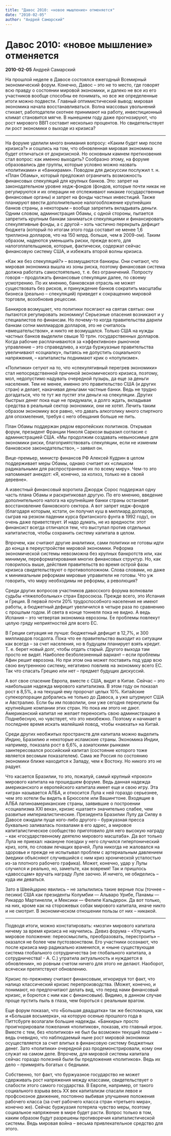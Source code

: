 ```yaml
---
title: "Давос 2010: «новое мышление» отменяется"
date: "2010-02-05"
author: "Андрей Самарский"
---
```


# Давос 2010: «новое мышление» отменяется

**2010-02-05** Андрей Самарский

На прошлой неделе в Давосе состоялся ежегодный Всемирный экономический форум. Конечно, Давос – это не то место, где говорят всю правду о состоянии мировой экономики, и далеко не все из его участников вообще способны ее понимать, но все же определенные итоги можно подвести. Главный оптимистический вывод: мировая экономика начала восстанавливаться. Волна массовых увольнений стихает, работодатели охотнее принимают на работу, инвестиционный климат становится мягче. В нынешнем году даже прогнозируют, что рост мирового ВВП составит несколько процентов. Но свидетельствует ли рост экономики о выходе из кризиса?

***

На форуме уделили много внимания вопросу: «Каким будет мир после кризиса?» и сошлись на том, что обновленная мировая экономика будет отличаться от докризисной. Но основным камнем преткновения стал вопрос: как именно выходить? Сообразно этому, на форуме образовались две группы, которые условно можно назвать «политиками» и «банкирами». Поводом для дискуссии послужил т. н. «План Обамы», который предложил ограничить возможность финансовых спекуляций для крупных банков. Это: запрет на законодательном уровне хедж-фондов (фондов, которые почти никак не регулируются и их операции не отслеживают никакие государственные финансовые органы) и запрет на фонды частных инвестиций. Также планируют ввести дополнительное налогообложение крупнейших банков страны, а некоторым – вообще запретить вкладывать деньги. Одним словом, администрация Обамы, с одной стороны, пытается запретить крупным банкам заниматься спекуляциями и финансировать спекулятивные фонды, а с другой – хоть частично перекрыть дефицит бюджета (который по итогам этого года составит не менее 1,6 триллиона долларов, что на 150 млрд. больше, чем в 2009-ом). Таким образом, надеются уменьшить риски, прежде всего, для налогоплательщиков, которые, фактически, содержат сейчас финансовую систему США, и избежать второй волны кризиса.



«Как же без спекуляций?» – возмущаются банкиры. Они считают, что мировая экономика вышла из зоны риска, поэтому финансовая система должна работать самостоятельно, т. е. без ограничений. Попросту говоря – продолжать финансовые спекуляции далее, по своему усмотрению. По их мнению, банковская отрасль не может существовать без рисков, и принуждение банков сократить масштабы бизнеса (реально – спекуляций) приведет к сокращению мировой торговли, возобновив рецессии.



Банкиров возмущает, что политики посягают на святая святых: они пытаются регулировать экономику! Серьезные опасения возникают и у специалистов по финансам. Но почему-то когда правительства дарили банкам сотни миллиардов долларов, это не считалось «вмешательством», и никто не возмущался. Только США на нужды частных банков выделили свыше 10 трлн. государственных долларов. Когда рабочие расплачиваются за «эффективное» рыночное управление – это справедливо, а когда буржуазные правительства увеличивают «социалку», пытаясь не допустить социального напряжения, – капиталисты поднимают крик о «популизме».



«Политики» сетуют на то, что «спекулятивный перегрев экономики» стал непосредственной причиной экономического кризиса, поэтому, мол, недопустимо надувать очередной пузырь, да еще за деньги населения. Тем не менее, именно это правительство США (и других стран) и делает, накачивая деньгами частные банки. Ведь не трудно догадаться, что те тут же пустят эти деньги на спекуляции. Других быстрых денег пока еще не придумали, а долго ждать, вкладывая средства в реальный сектор экономики, они не хотят. Лечить таким образом экономику все равно, что давать алкоголику много спиртного для опохмеления, требуя с него обещания больше не пить. 



План Обамы поддержан рядом европейских политиков. Открывая форум, президент Франции Николя Саркози выразил согласие с администрацией США. «Мы продолжим создавать невыносимые для экономики риски, благоприятствовать спекуляции, если не изменим банковское законодательство», – заявил он. 



Вице-премьер, министр финансов РФ Алексей Кудрин в целом поддерживает меры Обамы, однако считает их «слишком радикальными для распространения их по всему миру». Чем-то это напоминает анекдот: «Я, конечно, за колхоз, только не в своей деревне».



А известный финансовый воротила Джордж Сорос поддержал одну часть плана Обамы и раскритиковал другую. По его мнению, введение дополнительного налога на крупнейшие банки страны остановит восстановление банковского сектора. А вот запрет хедж-фондов (благодаря которым, кстати, он получил куш в миллиард долларов, сыграв на резком падении курса британского фунта в 1992 году), он очень даже приветствует. И надо думать, не из вредности: этот финансист всегда отличался тем, что выступал против отдельных капиталистов, чтобы сохранить систему капитала в целом.



Впрочем, как считают другие аналитики, сами политики не готовы идти до конца в переустройстве мировой экономики. Реформа экономической системы невозможна без крупных банкротств или, как минимум, переформатирования многих финансовых структур. Но, как говорилось выше, действия правительств во время острой фазы кризиса свидетельствуют о противоположном. Слова словами, но даже к минимальным реформам мировые управители не готовы. Что уж говорить, что миру необходимы не реформы, а революция?



Среди других вопросов участников давосского форума волновали судьбы «тяжелобольных» стран Евросоюза. Прежде всего, это Испания и Греция. В первой почти 20% трудоспособного населения не имеют работы, а бюджетный дефицит увеличился в четыре раза по сравнению с прошлым годом. И света в конце тoннеля пока не видно. А ведь Испания – это четвертая экономика еврозоны. Ее проблемы повлекут целую гряду неприятностей для всего ЕС. 



В Греции ситуация не лучше: бюджетный дефицит в 12,7%, и 300 миллиардов госдолга. Пока что ее правительство выходит из ситуации как всегда – за счет населения, но в будущем планирует взять кредит. Т. е. берет новый долг, чтобы отдать старый. Другого выхода там просто не видят. Наиболее безболезненный вариант – если проблемы Афин решит еврозона. Но при этом она может поставить под удар всю свою внутреннюю систему, негативно повлияв на экономику всего ЕС. Так что спасать Грецию или нет – предмет будущих дискуссий. 



А вот свое спасение Европа, вместе с США, видят в Китае. Сейчас – это наибольшая надежда мирового капитализма. В этом году он показал рост в 8,5%, а на текущий ему пророчат целых 10%. Китайские супекорпорации добрались не только до Давоса, а уже штурмуют США и Австралию. Если бы им позволили, они уже сегодня перекупили бы крупнейшие компании этих стран. Но пока им этого не дают. Американский капитал не желает переносить свою администрацию в Поднебесную, но чувствует, что это неизбежно. Поэтому и начинает в последнее время искать малейший повод, чтобы «наехать» на Китай.

Среди других необжитых пространств для капитала можно выделить Индию, Бразилию и некоторые исламские страны. Экономика Индии, например, показала рост в 6,6%, а азиатскими рынками заинтересовался российский капитал (состояние которого тоже является весомым показателем). Сама же Россия по состоянию экономики ближе находится к Западу, чем к Востоку. Но никого это не радует.



Что касается Бразилии, то это, пожалуй, самый крупный «прокол» мирового капитала на прошедшем форуме. Ведь данная надежда американского и европейского капитала имеет еще и свою игру. Эта «игра» называется АЛБА, и относится Лула к ней гораздо серьезнее, чем это хотели бы видеть в Брюсселе или Вашингтоне. Входящие в АЛБА латиноамериканские страны, заявившие о построении «социализма ХХІ века», кризис «шатает» значительно слабее, чем развитые империалистические. Президента Бразилии Лулу да Силву в Давосе ожидали пуще кого-либо другого – буржуазная пресса буквально заливалась похвалами в его адрес, а мировое капиталистическое сообщество приготовило для него высокую награду – как «государственному деятелю мирового масштаба». Да вот только Лула не приехал: накануне поездки у него случился гипертонический криз, хотя, по словам лечащих врачей, Лула никогда не жаловался на здоровье и прежде не испытывал проблем с артериальным давлением (медики объясняют случившийся с ним криз хронической усталостью из-за плотного рабочего графика). Может, конечно, удар у Лулы случился и реально, но, заметьте, как вовремя! Так и пришлось «давоссцам» вручать награду Луле заочно. И ничего, не обиделись – куда им деваться.



Зато в Швейцарию явились – не запылились такие верные псы (точнее – песики) США как президенты Колумбии — Альваро Урибе, Панамы — Рикардо Мартинелли, и Мексики — Фелипе Кальдерон. Да вот только, на них, кроме как на сторожевых собак мирового капитала, иначе никто и не смотрит. В экономическом отношении пользы от них – никакой.

***

Подводя итоги, можно констатировать: «мозги» мирового капитала ничему за время кризиса не научились. Девиз форума – «Улучшить мировое положение: переосмыслить, преобразовать, перестроить» – оказался не более чем пустозвонством. Его участники осознают, что после кризиса мир радикально изменился, и «ныне существующая система глобального сотрудничества (не глобального капитала, а сотрудничества! - А. С.) утратила актуальность и нуждается в обновлении», но ровным счетом ничего для этого не делают. Наоборот, всячески препятствуют обновлению.

Кризис по-прежнему считают финансовым, игнорируя тот факт, что налицо классический кризис перепроизводства. (Может, конечно, и понимают, но предпочитают делать вид, что перед нами финансовый кризис, и борются с ним как с финансовым). Видимо, в данном случае проще пустить пыль в глаза, чем бороться с реальным врагом.

Еще форум показал, что «Большая двадцатка» так же беспомощна, как и «Большая восьмерка», на которую осенью прошлого года в Питтсбурге возлагали большие надежды. «Банкиры» просто проигнорировали пожелания «политиков», показав, кто главный игрок. Вместе с тем, без «политиков» не был бы возможен текущий подъем – ведь очевидно, что наблюдаемый ныне рост мировой экономики осуществляется за счет влитых в финансовую систему бюджетных денег. Зато «политики» очередной раз продемонстрировали, кому они служат на самом деле. Впрочем, для мировой системы капитала сейчас гораздо полезней были бы предложения «политиков». Ведь их дело – примирять богатых с бедными.



Собственно, тот факт, что буржуазное государство не может сдерживать рост напряжения между классами, свидетельствует о слабости этого самого государства. В Европе, например, от такого социального взрыва весь ХХ век капитализм спасали левое и профсоюзное движение, постоянно выбивая улучшение положения рабочего класса (за счет рабочего класса стран «третьего мира», конечно же). Сейчас буржуазия потеряла чувство меры, поэтому социальное напряжение в мире будет расти. Вопрос только в том, каким образом будут разрешены противоречия капиталистической системы. Ведь мировая война – весьма привлекательное средство для этого.